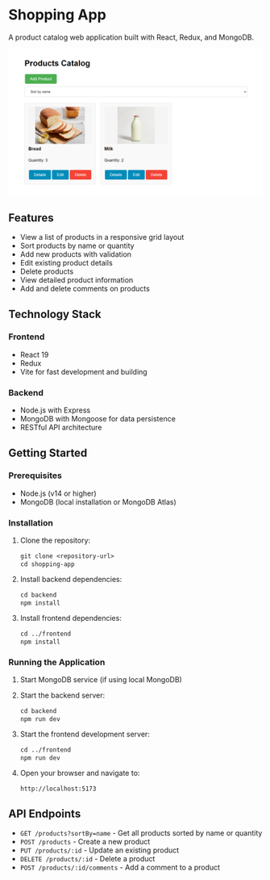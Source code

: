 # Shopping App

A product catalog web application built with React, Redux, and MongoDB.

![screenshot of the shopping app](shopping_app_screenshot.png)

## Features

- View a list of products in a responsive grid layout
- Sort products by name or quantity
- Add new products with validation
- Edit existing product details
- Delete products
- View detailed product information
- Add and delete comments on products

## Technology Stack

### Frontend

- React 19
- Redux
- Vite for fast development and building

### Backend

- Node.js with Express
- MongoDB with Mongoose for data persistence
- RESTful API architecture

## Getting Started

### Prerequisites

- Node.js (v14 or higher)
- MongoDB (local installation or MongoDB Atlas)

### Installation

1. Clone the repository:

   ```
   git clone <repository-url>
   cd shopping-app
   ```

2. Install backend dependencies:

   ```
   cd backend
   npm install
   ```

3. Install frontend dependencies:
   ```
   cd ../frontend
   npm install
   ```

### Running the Application

1. Start MongoDB service (if using local MongoDB)

2. Start the backend server:

   ```
   cd backend
   npm run dev
   ```

3. Start the frontend development server:

   ```
   cd ../frontend
   npm run dev
   ```

4. Open your browser and navigate to:
   ```
   http://localhost:5173
   ```

## API Endpoints

- `GET /products?sortBy=name` - Get all products sorted by name or quantity
- `POST /products` - Create a new product
- `PUT /products/:id` - Update an existing product
- `DELETE /products/:id` - Delete a product
- `POST /products/:id/comments` - Add a comment to a product

